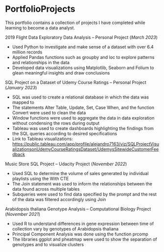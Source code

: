 # PortfolioProjects
This portfolio contains a collection of projects I have completed while learning to become a data analyst.

2019 Flight Data Exploratory Data Analysis – Personal Project	(_March 2023_)
- Used Python to investigate and make sense of a dataset with over 6.4 million records
- Applied Pandas functions such as groupby and loc to explore patterns and relationships  in the data
- Developed data visualizations using Matplotlib, Seaborn and Folium to glean meaningful insights and draw conclusions 

SQL Project on a Dataset of Udemy Course Ratings – Personal Project	(_January 2023_)
- SQL was used to create a relational database in which the data was mapped to
- The statements Alter Table, Update, Set, Case When, and the function Convert were used to clean the data
- Window functions were used to aggregate the data in data exploration without condensing the rows during output 
- Tableau was used to create dashboards highlighting the findings from the SQL queries according to desired specifications
- Link to Tableau visualizations: 
https://public.tableau.com/app/profile/alejandro7163/viz/SQLProjectVisualizationsonUdemyCourseRatingsDataset/UdemysSitewideCustomerFeedback

Music Store SQL Project – Udacity Project	(_November 2022_)
- Used SQL to determine the volume of sales generated by individual playlists using the With CTE
- The Join statement was used to inform the relationships between the data found across multiple tables
- Subqueries were used to find data specified by the prompt and the rest of the data was filtered accordingly using Join

Arabidopsis thaliana Genotype Analysis – Computational Biology Project	(_November 2021_)
- Used R to understand differences in gene expression between time of collection vary by genotypes of Arabidopsis thaliana  
- Principal Component Analysis was done using the function prcomp
- The libraries ggplot and pheatmap were used to show the separation of genotypes and to visualize clusters
